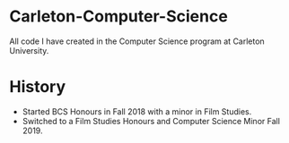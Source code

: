 # Carleton-Computer-Science
All code I have created in the Computer Science program at Carleton University. 

# History 
* Started BCS Honours in Fall 2018 with a minor in Film Studies. 
* Switched to a Film Studies Honours and Computer Science Minor Fall 2019.
